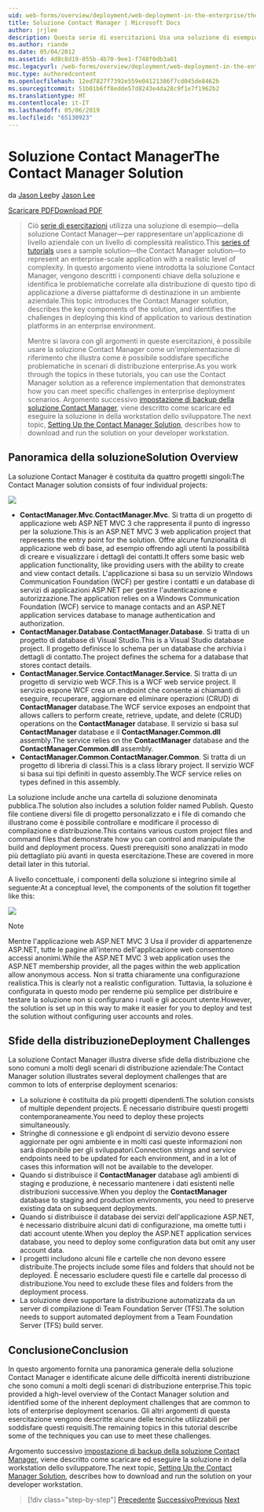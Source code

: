 ```yaml
---
uid: web-forms/overview/deployment/web-deployment-in-the-enterprise/the-contact-manager-solution
title: Soluzione Contact Manager | Microsoft Docs
author: jrjlee
description: Questa serie di esercitazioni Usa una soluzione di esempio&#x2014;soluzione Contact Manager&#x2014;per rappresentare un'applicazione di livello aziendale con un livello di realistico...
ms.author: riande
ms.date: 05/04/2012
ms.assetid: 4d8c8d19-055b-4b70-9ee1-f748f0db3a01
msc.legacyurl: /web-forms/overview/deployment/web-deployment-in-the-enterprise/the-contact-manager-solution
msc.type: authoredcontent
ms.openlocfilehash: 12ed7827f7392e559e04121386f7cd045de8462b
ms.sourcegitcommit: 51b01b6ff8edde57d8243e4da28c9f1e7f1962b2
ms.translationtype: MT
ms.contentlocale: it-IT
ms.lasthandoff: 05/06/2019
ms.locfileid: "65130923"
---
```

# <a name="the-contact-manager-solution"></a><span data-ttu-id="9b394-103">Soluzione Contact Manager</span><span class="sxs-lookup"><span data-stu-id="9b394-103">The Contact Manager Solution</span></span>

<span data-ttu-id="9b394-104">da [Jason Lee](https://github.com/jrjlee)</span><span class="sxs-lookup"><span data-stu-id="9b394-104">by [Jason Lee](https://github.com/jrjlee)</span></span>

[<span data-ttu-id="9b394-105">Scaricare PDF</span><span class="sxs-lookup"><span data-stu-id="9b394-105">Download PDF</span></span>](https://msdnshared.blob.core.windows.net/media/MSDNBlogsFS/prod.evol.blogs.msdn.com/CommunityServer.Blogs.Components.WeblogFiles/00/00/00/63/56/8130.DeployingWebAppsInEnterpriseScenarios.pdf)

> <span data-ttu-id="9b394-106">Ciò [serie di esercitazioni](web-deployment-in-the-enterprise.md) utilizza una soluzione di esempio&#x2014;della soluzione Contact Manager&#x2014;per rappresentare un'applicazione di livello aziendale con un livello di complessità realistico.</span><span class="sxs-lookup"><span data-stu-id="9b394-106">This [series of tutorials](web-deployment-in-the-enterprise.md) uses a sample solution&#x2014;the Contact Manager solution&#x2014;to represent an enterprise-scale application with a realistic level of complexity.</span></span> <span data-ttu-id="9b394-107">In questo argomento viene introdotta la soluzione Contact Manager, vengono descritti i componenti chiave della soluzione e identifica le problematiche correlate alla distribuzione di questo tipo di applicazione a diverse piattaforme di destinazione in un ambiente aziendale.</span><span class="sxs-lookup"><span data-stu-id="9b394-107">This topic introduces the Contact Manager solution, describes the key components of the solution, and identifies the challenges in deploying this kind of application to various destination platforms in an enterprise environment.</span></span>
> 
> <span data-ttu-id="9b394-108">Mentre si lavora con gli argomenti in queste esercitazioni, è possibile usare la soluzione Contact Manager come un'implementazione di riferimento che illustra come è possibile soddisfare specifiche problematiche in scenari di distribuzione enterprise.</span><span class="sxs-lookup"><span data-stu-id="9b394-108">As you work through the topics in these tutorials, you can use the Contact Manager solution as a reference implementation that demonstrates how you can meet specific challenges in enterprise deployment scenarios.</span></span> <span data-ttu-id="9b394-109">Argomento successivo [impostazione di backup della soluzione Contact Manager](setting-up-the-contact-manager-solution.md), viene descritto come scaricare ed eseguire la soluzione in della workstation dello sviluppatore.</span><span class="sxs-lookup"><span data-stu-id="9b394-109">The next topic, [Setting Up the Contact Manager Solution](setting-up-the-contact-manager-solution.md), describes how to download and run the solution on your developer workstation.</span></span>

## <a name="solution-overview"></a><span data-ttu-id="9b394-110">Panoramica della soluzione</span><span class="sxs-lookup"><span data-stu-id="9b394-110">Solution Overview</span></span>

<span data-ttu-id="9b394-111">La soluzione Contact Manager è costituita da quattro progetti singoli:</span><span class="sxs-lookup"><span data-stu-id="9b394-111">The Contact Manager solution consists of four individual projects:</span></span>

![](the-contact-manager-solution/_static/image1.png)

- <span data-ttu-id="9b394-112">**ContactManager.Mvc**.</span><span class="sxs-lookup"><span data-stu-id="9b394-112">**ContactManager.Mvc**.</span></span> <span data-ttu-id="9b394-113">Si tratta di un progetto di applicazione web ASP.NET MVC 3 che rappresenta il punto di ingresso per la soluzione.</span><span class="sxs-lookup"><span data-stu-id="9b394-113">This is an ASP.NET MVC 3 web application project that represents the entry point for the solution.</span></span> <span data-ttu-id="9b394-114">Offre alcune funzionalità di applicazione web di base, ad esempio offrendo agli utenti la possibilità di creare e visualizzare i dettagli dei contatti.</span><span class="sxs-lookup"><span data-stu-id="9b394-114">It offers some basic web application functionality, like providing users with the ability to create and view contact details.</span></span> <span data-ttu-id="9b394-115">L'applicazione si basa su un servizio Windows Communication Foundation (WCF) per gestire i contatti e un database di servizi di applicazioni ASP.NET per gestire l'autenticazione e autorizzazione.</span><span class="sxs-lookup"><span data-stu-id="9b394-115">The application relies on a Windows Communication Foundation (WCF) service to manage contacts and an ASP.NET application services database to manage authentication and authorization.</span></span>
- <span data-ttu-id="9b394-116">**ContactManager.Database**.</span><span class="sxs-lookup"><span data-stu-id="9b394-116">**ContactManager.Database**.</span></span> <span data-ttu-id="9b394-117">Si tratta di un progetto di database di Visual Studio.</span><span class="sxs-lookup"><span data-stu-id="9b394-117">This is a Visual Studio database project.</span></span> <span data-ttu-id="9b394-118">Il progetto definisce lo schema per un database che archivia i dettagli di contatto.</span><span class="sxs-lookup"><span data-stu-id="9b394-118">The project defines the schema for a database that stores contact details.</span></span>
- <span data-ttu-id="9b394-119">**ContactManager.Service**.</span><span class="sxs-lookup"><span data-stu-id="9b394-119">**ContactManager.Service**.</span></span> <span data-ttu-id="9b394-120">Si tratta di un progetto di servizio web WCF.</span><span class="sxs-lookup"><span data-stu-id="9b394-120">This is a WCF web service project.</span></span> <span data-ttu-id="9b394-121">Il servizio espone WCF crea un endpoint che consente ai chiamanti di eseguire, recuperare, aggiornare ed eliminare operazioni (CRUD) di **ContactManager** database.</span><span class="sxs-lookup"><span data-stu-id="9b394-121">The WCF service exposes an endpoint that allows callers to perform create, retrieve, update, and delete (CRUD) operations on the **ContactManager** database.</span></span> <span data-ttu-id="9b394-122">Il servizio si basa sul **ContactManager** database e il **ContactManager.Common.dll** assembly.</span><span class="sxs-lookup"><span data-stu-id="9b394-122">The service relies on the **ContactManager** database and the **ContactManager.Common.dll** assembly.</span></span>
- <span data-ttu-id="9b394-123">**ContactManager.Common**.</span><span class="sxs-lookup"><span data-stu-id="9b394-123">**ContactManager.Common**.</span></span> <span data-ttu-id="9b394-124">Si tratta di un progetto di libreria di classi.</span><span class="sxs-lookup"><span data-stu-id="9b394-124">This is a class library project.</span></span> <span data-ttu-id="9b394-125">Il servizio WCF si basa sui tipi definiti in questo assembly.</span><span class="sxs-lookup"><span data-stu-id="9b394-125">The WCF service relies on types defined in this assembly.</span></span>

<span data-ttu-id="9b394-126">La soluzione include anche una cartella di soluzione denominata pubblica.</span><span class="sxs-lookup"><span data-stu-id="9b394-126">The solution also includes a solution folder named Publish.</span></span> <span data-ttu-id="9b394-127">Questo file contiene diversi file di progetto personalizzato e i file di comando che illustrano come è possibile controllare e modificare il processo di compilazione e distribuzione.</span><span class="sxs-lookup"><span data-stu-id="9b394-127">This contains various custom project files and command files that demonstrate how you can control and manipulate the build and deployment process.</span></span> <span data-ttu-id="9b394-128">Questi prerequisiti sono analizzati in modo più dettagliato più avanti in questa esercitazione.</span><span class="sxs-lookup"><span data-stu-id="9b394-128">These are covered in more detail later in this tutorial.</span></span>

<span data-ttu-id="9b394-129">A livello concettuale, i componenti della soluzione si integrino simile al seguente:</span><span class="sxs-lookup"><span data-stu-id="9b394-129">At a conceptual level, the components of the solution fit together like this:</span></span>

![](the-contact-manager-solution/_static/image2.png)

> [!NOTE]
> <span data-ttu-id="9b394-130">Mentre l'applicazione web ASP.NET MVC 3 Usa il provider di appartenenze ASP.NET, tutte le pagine all'interno dell'applicazione web consentono accessi anonimi.</span><span class="sxs-lookup"><span data-stu-id="9b394-130">While the ASP.NET MVC 3 web application uses the ASP.NET membership provider, all the pages within the web application allow anonymous access.</span></span> <span data-ttu-id="9b394-131">Non si tratta chiaramente una configurazione realistica.</span><span class="sxs-lookup"><span data-stu-id="9b394-131">This is clearly not a realistic configuration.</span></span> <span data-ttu-id="9b394-132">Tuttavia, la soluzione è configurata in questo modo per renderne più semplice per distribuire e testare la soluzione non si configurano i ruoli e gli account utente.</span><span class="sxs-lookup"><span data-stu-id="9b394-132">However, the solution is set up in this way to make it easier for you to deploy and test the solution without configuring user accounts and roles.</span></span>

## <a name="deployment-challenges"></a><span data-ttu-id="9b394-133">Sfide della distribuzione</span><span class="sxs-lookup"><span data-stu-id="9b394-133">Deployment Challenges</span></span>

<span data-ttu-id="9b394-134">La soluzione Contact Manager illustra diverse sfide della distribuzione che sono comuni a molti degli scenari di distribuzione aziendale:</span><span class="sxs-lookup"><span data-stu-id="9b394-134">The Contact Manager solution illustrates several deployment challenges that are common to lots of enterprise deployment scenarios:</span></span>

- <span data-ttu-id="9b394-135">La soluzione è costituita da più progetti dipendenti.</span><span class="sxs-lookup"><span data-stu-id="9b394-135">The solution consists of multiple dependent projects.</span></span> <span data-ttu-id="9b394-136">È necessario distribuire questi progetti contemporaneamente.</span><span class="sxs-lookup"><span data-stu-id="9b394-136">You need to deploy these projects simultaneously.</span></span>
- <span data-ttu-id="9b394-137">Stringhe di connessione e gli endpoint di servizio devono essere aggiornate per ogni ambiente e in molti casi queste informazioni non sarà disponibile per gli sviluppatori.</span><span class="sxs-lookup"><span data-stu-id="9b394-137">Connection strings and service endpoints need to be updated for each environment, and in a lot of cases this information will not be available to the developer.</span></span>
- <span data-ttu-id="9b394-138">Quando si distribuisce il **ContactManager** database agli ambienti di staging e produzione, è necessario mantenere i dati esistenti nelle distribuzioni successive.</span><span class="sxs-lookup"><span data-stu-id="9b394-138">When you deploy the **ContactManager** database to staging and production environments, you need to preserve existing data on subsequent deployments.</span></span>
- <span data-ttu-id="9b394-139">Quando si distribuisce il database dei servizi dell'applicazione ASP.NET, è necessario distribuire alcuni dati di configurazione, ma omette tutti i dati account utente.</span><span class="sxs-lookup"><span data-stu-id="9b394-139">When you deploy the ASP.NET application services database, you need to deploy some configuration data but omit any user account data.</span></span>
- <span data-ttu-id="9b394-140">I progetti includono alcuni file e cartelle che non devono essere distribuite.</span><span class="sxs-lookup"><span data-stu-id="9b394-140">The projects include some files and folders that should not be deployed.</span></span> <span data-ttu-id="9b394-141">È necessario escludere questi file e cartelle dal processo di distribuzione.</span><span class="sxs-lookup"><span data-stu-id="9b394-141">You need to exclude these files and folders from the deployment process.</span></span>
- <span data-ttu-id="9b394-142">La soluzione deve supportare la distribuzione automatizzata da un server di compilazione di Team Foundation Server (TFS).</span><span class="sxs-lookup"><span data-stu-id="9b394-142">The solution needs to support automated deployment from a Team Foundation Server (TFS) build server.</span></span>

## <a name="conclusion"></a><span data-ttu-id="9b394-143">Conclusione</span><span class="sxs-lookup"><span data-stu-id="9b394-143">Conclusion</span></span>

<span data-ttu-id="9b394-144">In questo argomento fornita una panoramica generale della soluzione Contact Manager e identificate alcune delle difficoltà inerenti distribuzione che sono comuni a molti degli scenari di distribuzione enterprise.</span><span class="sxs-lookup"><span data-stu-id="9b394-144">This topic provided a high-level overview of the Contact Manager solution and identified some of the inherent deployment challenges that are common to lots of enterprise deployment scenarios.</span></span> <span data-ttu-id="9b394-145">Gli altri argomenti di questa esercitazione vengono descritte alcune delle tecniche utilizzabili per soddisfare questi requisiti.</span><span class="sxs-lookup"><span data-stu-id="9b394-145">The remaining topics in this tutorial describe some of the techniques you can use to meet these challenges.</span></span>

<span data-ttu-id="9b394-146">Argomento successivo [impostazione di backup della soluzione Contact Manager](setting-up-the-contact-manager-solution.md), viene descritto come scaricare ed eseguire la soluzione in della workstation dello sviluppatore.</span><span class="sxs-lookup"><span data-stu-id="9b394-146">The next topic, [Setting Up the Contact Manager Solution](setting-up-the-contact-manager-solution.md), describes how to download and run the solution on your developer workstation.</span></span>

> [!div class="step-by-step"]
> <span data-ttu-id="9b394-147">[Precedente](web-deployment-in-the-enterprise.md)
> [Successivo](setting-up-the-contact-manager-solution.md)</span><span class="sxs-lookup"><span data-stu-id="9b394-147">[Previous](web-deployment-in-the-enterprise.md)
[Next](setting-up-the-contact-manager-solution.md)</span></span>
